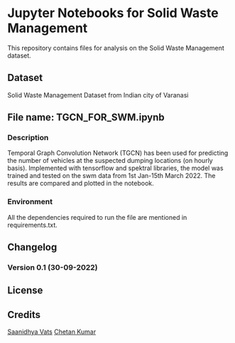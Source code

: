 # Jupyter Notebooks for Solid Waste Management
This repository contains files for analysis on the Solid Waste Management dataset.

## Dataset
Solid Waste Management Dataset from Indian city of Varanasi

## File name: TGCN_FOR_SWM.ipynb
### Description
Temporal Graph Convolution Network (TGCN) has been used for predicting the number of vehicles at the suspected dumping locations (on hourly basis). Implemented with tensorflow and spektral libraries, the model was trained and tested on the swm data from 1st Jan-15th March 2022. The results are compared and plotted in the notebook.
### Environment
All the dependencies required to run the file are mentioned in requirements.txt.

## Changelog
### Version 0.1 (30-09-2022)

## License

## Credits
[Saanidhya Vats](https://github.com/Saanidhyavats)
[Chetan Kumar](https://github.com/Chetan5276)
